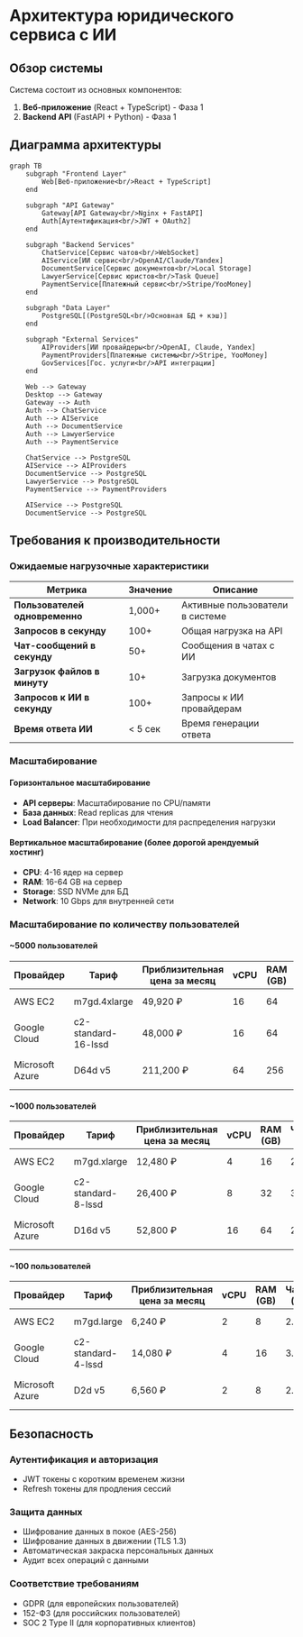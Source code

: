 # Архитектура юридического сервиса с ИИ

## Обзор системы

Система состоит из основных компонентов:
1. **Веб-приложение** (React + TypeScript) - Фаза 1
2. **Backend API** (FastAPI + Python) - Фаза 1

## Диаграмма архитектуры

```mermaid
graph TB
    subgraph "Frontend Layer"
        Web[Веб-приложение<br/>React + TypeScript]
    end
    
    subgraph "API Gateway"
        Gateway[API Gateway<br/>Nginx + FastAPI]
        Auth[Аутентификация<br/>JWT + OAuth2]
    end
    
    subgraph "Backend Services"
        ChatService[Сервис чатов<br/>WebSocket]
        AIService[ИИ сервис<br/>OpenAI/Claude/Yandex]
        DocumentService[Сервис документов<br/>Local Storage]
        LawyerService[Сервис юристов<br/>Task Queue]
        PaymentService[Платежный сервис<br/>Stripe/YooMoney]
    end
    
    subgraph "Data Layer"
        PostgreSQL[(PostgreSQL<br/>Основная БД + кэш)]
    end
    
    subgraph "External Services"
        AIProviders[ИИ провайдеры<br/>OpenAI, Claude, Yandex]
        PaymentProviders[Платежные системы<br/>Stripe, YooMoney]
        GovServices[Гос. услуги<br/>API интеграции]
    end
    
    Web --> Gateway
    Desktop --> Gateway
    Gateway --> Auth
    Auth --> ChatService
    Auth --> AIService
    Auth --> DocumentService
    Auth --> LawyerService
    Auth --> PaymentService
    
    ChatService --> PostgreSQL
    AIService --> AIProviders
    DocumentService --> PostgreSQL
    LawyerService --> PostgreSQL
    PaymentService --> PaymentProviders
    
    AIService --> PostgreSQL
    DocumentService --> PostgreSQL
```

## Требования к производительности

### Ожидаемые нагрузочные характеристики

| Метрика | Значение | Описание |
|---------|----------|----------|
| **Пользователей одновременно** | 1,000+ | Активные пользователи в системе |
| **Запросов в секунду** | 100+ | Общая нагрузка на API |
| **Чат-сообщений в секунду** | 50+ | Сообщения в чатах с ИИ |
| **Загрузок файлов в минуту** | 10+ | Загрузка документов |
| **Запросов к ИИ в секунду** | 100+ | Запросы к ИИ провайдерам |
| **Время ответа ИИ** | < 5 сек | Время генерации ответа |


### Масштабирование

#### Горизонтальное масштабирование
- **API серверы**: Масштабирование по CPU/памяти
- **База данных**: Read replicas для чтения
- **Load Balancer**: При необходимости для распределения нагрузки

#### Вертикальное масштабирование (более дорогой арендуемый хостинг)
- **CPU**: 4-16 ядер на сервер
- **RAM**: 16-64 GB на сервер
- **Storage**: SSD NVMe для БД
- **Network**: 10 Gbps для внутренней сети


### Масштабирование по количеству пользователей

#### ~5000 пользователей

| Провайдер | Тариф | Приблизительная цена за месяц | vCPU | RAM (GB) | Частота (GHz) | Хранилище |
|-----------|-------|------------------------------|------|----------|---------------|-----------|
| AWS EC2 | m7gd.4xlarge | 49,920 ₽ | 16 | 64 | 2.6 | 950 ГБ NVMe SSD |
| Google Cloud | c2-standard-16-lssd | 48,000 ₽ | 16 | 64 | 3.9 | 1.5 ТБ NVMe SSD |
| Microsoft Azure | D64d v5 | 211,200 ₽ | 64 | 256 | 2.8 | 2.4 ТБ NVMe temp disk |

#### ~1000 пользователей

| Провайдер | Тариф | Приблизительная цена за месяц | vCPU | RAM (GB) | Частота (GHz) | Хранилище |
|-----------|-------|------------------------------|------|----------|---------------|-----------|
| AWS EC2 | m7gd.xlarge | 12,480 ₽ | 4 | 16 | 2.6 | 237 ГБ NVMe SSD |
| Google Cloud | c2-standard-8-lssd | 26,400 ₽ | 8 | 32 | 3.9 | 750 ГБ NVMe SSD |
| Microsoft Azure | D16d v5 | 52,800 ₽ | 16 | 64 | 2.8 | 600 ГБ NVMe temp disk |

#### ~100 пользователей

| Провайдер | Тариф | Приблизительная цена за месяц | vCPU | RAM (GB) | Частота (GHz) | Хранилище |
|-----------|-------|------------------------------|------|----------|---------------|-----------|
| AWS EC2 | m7gd.large | 6,240 ₽ | 2 | 8 | 2.6 | 118 ГБ NVMe SSD |
| Google Cloud | c2-standard-4-lssd | 14,080 ₽ | 4 | 16 | 3.9 | 375 ГБ NVMe SSD |
| Microsoft Azure | D2d v5 | 6,560 ₽ | 2 | 8 | 2.8 | 75 ГБ NVMe temp disk |
						


## Безопасность

### Аутентификация и авторизация
- JWT токены с коротким временем жизни
- Refresh токены для продления сессий

### Защита данных
- Шифрование данных в покое (AES-256)
- Шифрование данных в движении (TLS 1.3)
- Автоматическая закраска персональных данных
- Аудит всех операций с данными

### Соответствие требованиям
- GDPR (для европейских пользователей)
- 152-ФЗ (для российских пользователей)
- SOC 2 Type II (для корпоративных клиентов)
